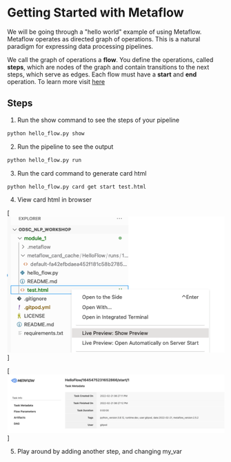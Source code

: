 # Getting Started with Metaflow

We will be going through a "hello world" example of using Metaflow. Metaflow operates as directed graph of operations. This is a natural paradigm for expressing data processing pipelines.  

We call the graph of operations a **flow**. You define the operations, called **steps**, which are nodes of the graph and contain transitions to the next steps, which serve as edges. Each flow must have a **start** and **end** operation. To learn more visit [here](https://docs.metaflow.org/metaflow/basics)

## Steps

1. Run the show command to see the steps of your pipeline

```bash
python hello_flow.py show
```

2. Run the pipeline to see the output

```bash
python hello_flow.py run
```

3. Run the card command to generate card html

```bash
python hello_flow.py card get start test.html
```

4. View card html in browser

[![Show image](images/live_preview_button.png)]  

[![Show image](images/metaflow_example.png)]


5. Play around by adding another step, and changing my_var

